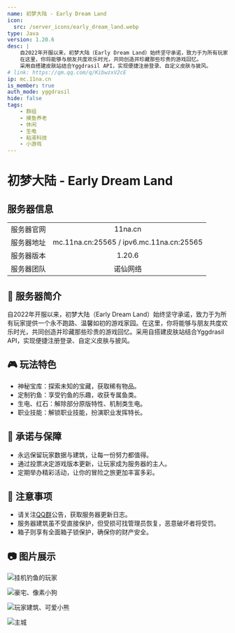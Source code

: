 ```yaml
---
name: 初梦大陆 - Early Dream Land
icon:
  src: /server_icons/early_dream_land.webp
type: Java
version: 1.20.6
desc: |
    自2022年开服以来，初梦大陆（Early Dream Land）始终坚守承诺，致力于为所有玩家提供一个永不跑路、温馨如初的游戏家园。
    在这里，你将能够与朋友共度欢乐时光，共同创造并珍藏那些珍贵的游戏回忆。
    采用自搭建皮肤站结合Yggdrasil API，实现便捷注册登录、自定义皮肤与披风。
# link: https://qm.qq.com/q/KibwzxV2cE
ip: mc.11na.cn
is_member: true
auth_mode: yggdrasil
hide: false
tags:
    - 群组
    - 摸鱼养老
    - 休闲
    - 生电
    - 粘液科技
    - 小游戏
---
```


# 初梦大陆 - Early Dream Land

## 服务器信息

|||
| :---: | :---: |
| 服务器官网 | 11na.cn |
| 服务器地址 | mc.11na.cn:25565 / ipv6.mc.11na.cn:25565 |
| 服务器版本 | 1.20.6 |
| 服务器团队 | 诺仙网络 |

## 🌟 服务器简介

自2022年开服以来，初梦大陆（Early Dream Land）始终坚守承诺，致力于为所有玩家提供一个永不跑路、温馨如初的游戏家园。在这里，你将能够与朋友共度欢乐时光，共同创造并珍藏那些珍贵的游戏回忆。采用自搭建皮肤站结合Yggdrasil API，实现便捷注册登录、自定义皮肤与披风。

## 🎮 玩法特色

- 神秘宝库：探索未知的宝藏，获取稀有物品。
- 定制钓鱼：享受钓鱼的乐趣，收获专属鱼类。
- 生电、红石：解除部分原版特性、机制类生电。
- 职业技能：解锁职业技能，扮演职业发挥特长。

## 💪 承诺与保障

- 永远保留玩家数据与建筑，让每一份努力都值得。
- 通过投票决定游戏版本更新，让玩家成为服务器的主人。
- 定期举办精彩活动，让你的冒险之旅更加丰富多彩。

## 📢 注意事项

- 请关注[QQ群](https://qm.qq.com/q/KibwzxV2cE)公告，获取服务器更新日志。
- 服务器建筑虽不受直接保护，但受损可找管理员恢复，恶意破坏者将受罚。
- 箱子则享有全面箱子锁保护，确保你的财产安全。

## 📷 图片展示

![挂机钓鱼的玩家](https://s2.loli.net/2024/12/16/Zv8MnfC4qetwDl7.png)

![豪宅、像素小狗](https://s2.loli.net/2024/12/16/w1oVzI8beLsHXkO.png)

![玩家建筑、可爱小熊](https://s2.loli.net/2024/12/16/64XS3FsNvKhnrju.png)

![主城](https://s2.loli.net/2024/12/16/YE7MiUkIyRofSlm.png)
